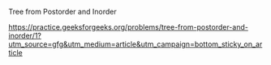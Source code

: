 Tree from Postorder and Inorder

https://practice.geeksforgeeks.org/problems/tree-from-postorder-and-inorder/1?utm_source=gfg&utm_medium=article&utm_campaign=bottom_sticky_on_article

